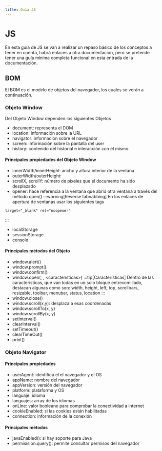 ```yaml
---
title: Guía JS
---
```

# JS
En esta guía de JS se van a realizar un repaso básico de los conceptos a tener en cuenta, habrá enlaces a otra documentación, pero se pretende tener una guía mínima completa funcional en esta entrada de la documentación.
## BOM
El BOM es el modelo de objetos del navegador, los cuales se verán a continuación.

### Objeto Window 
Del Objeto Window dependen los siguientes Objetos
- document: representa el DOM
- location: información sobre la URL
- navigator: información sobre el navegador
- screen: información sobre la pantalla del user
- history: contenido del historial e interacción con el mismo

#### Principales propiedades del Objeto Window
- innerWidth/innerHeight: ancho y altura interior de la ventana
- outerWidth/outerHeight:
- scrollX, scrollY: número de pixeles que el documento ha sido desplazado
- opener: hace referencia a la ventana que abrió otra ventana a través del método open()
:::warning[Reverse tabnabbing]
En los enlaces de apertura de ventanas usar los siguientes tags
```html
target="_blank" rel="noopener" 
```
:::
- localStorage
- sessionStorage
- console

#### Principales métodos del Objeto 
- window.alert()
- window.prompt()
- window.confirm()
- window.open(<url>, <name>, <características>)
:::tip[Características]
Dentro de las características, que van todas en un solo bloque entrecomillado, destacan algunas como son: width, height, left, top, scrollbars, resizable, toolbar, menubar, status, location
:::
- window.close()
- window.scroll(x,y): desplaza a esas coordenadas
- window.scrollTo(x, y)
- window.scrollBy(x, y)
- setInterval()
- clearInterval()
- setTimeout()
- clearTimeOut()
- print()

### Objeto Navigator
#### Principales propiedades
- userAgent: identifica el el navegador y el OS
- appName: nombre del navegador
- appVersion: versión del navegador
- platform: plataforma y OS
- languaje: idioma
- languajes: array de los idiomas
- onLine: valor booleano para comprobar la conectividad a internet
- cookieEnabled: si las cookies están habilitadas
- connection: información de la conexión

#### Principales métodos
- javaEnabled(): si hay soporte para Java
- permisision.query(): permite consultar permisos del navegador
